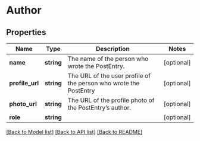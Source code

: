 # Author

## Properties
Name | Type | Description | Notes
------------ | ------------- | ------------- | -------------
**name** | **string** | The name of the person who wrote the PostEntry. | [optional] 
**profile_url** | **string** | The URL of the user profile of the person who wrote the PostEntry | [optional] 
**photo_url** | **string** | The URL of the profile photo of the PostEntry’s author. | [optional] 
**role** | **string** |  | [optional] 

[[Back to Model list]](../README.md#documentation-for-models) [[Back to API list]](../README.md#documentation-for-api-endpoints) [[Back to README]](../README.md)


